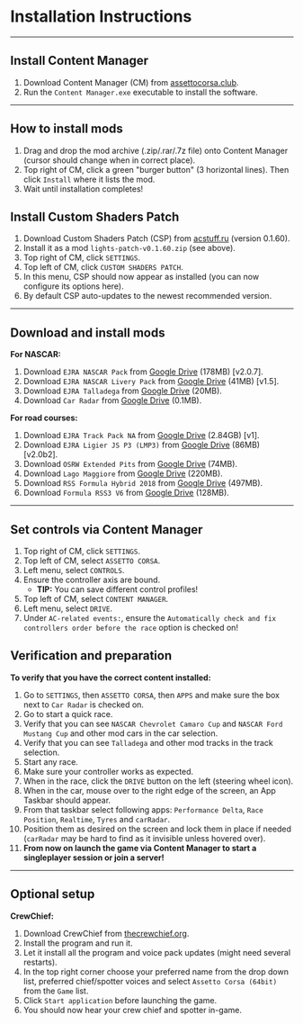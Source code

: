 # Installation Instructions

---

## Install Content Manager
1. Download Content Manager (CM) from [assettocorsa.club](https://acstuff.ru/app/latest.zip).
2. Run the `Content Manager.exe` executable to install the software.

---

## How to install mods
1. Drag and drop the mod archive (.zip/.rar/.7z file) onto Content Manager (cursor should change when in correct place).
2. Top right of CM, click a green "burger button" (3 horizontal lines). Then click `Install` where it lists the mod.
3. Wait until installation completes!


## Install Custom Shaders Patch
1. Download Custom Shaders Patch (CSP) from [acstuff.ru](https://acstuff.ru/patch/?get=0.1.60) (version 0.1.60).
2. Install it as a mod `lights-patch-v0.1.60.zip` (see above).
3. Top right of CM, click `SETTINGS`.
4. Top left of CM, click `CUSTOM SHADERS PATCH`.
5. In this menu, CSP should now appear as installed (you can now configure its options here).
6. By default CSP auto-updates to the newest recommended version.

---

## Download and install mods
__For NASCAR:__
1. Download `EJRA NASCAR Pack` from [Google Drive](https://drive.google.com/file/d/196fOz98v8G-52m7KsEV25DhbRq9EeBw_/view?usp=sharing) (178MB) [v2.0.7].
2. Download `EJRA NASCAR Livery Pack` from [Google Drive](https://drive.google.com/file/d/1_ebC5At-glAXMPWDVJ5KsEmH5H4vBnnH/view?usp=sharing) (41MB) [v1.5].
3. Download `EJRA Talladega` from [Google Drive](https://drive.google.com/file/d/1xn7VehnWmTNBNoSvgv3MQLXI1B9MRAqx/view?usp=sharing) (20MB).
4. Download `Car Radar` from [Google Drive](https://drive.google.com/file/d/1WIuSABrA-mefJI1GfibTMYnT4QwM6N7O/view?usp=sharing) (0.1MB).

__For road courses:__
1. Download `EJRA Track Pack NA` from [Google Drive](https://drive.google.com/file/d/1n1387DfT3fJF23fq9dG5EqQmCa9liY86/view?usp=sharing) (2.84GB) [v1].
2. Download `EJRA Ligier JS P3 (LMP3)` from [Google Drive](https://drive.google.com/file/d/12Ot2F_LtxoRQocWFzN517GJO3olYiuWf/view?usp=sharing) (86MB) [v2.0b2].
3. Download `OSRW Extended Pits` from [Google Drive](https://drive.google.com/file/d/1m5lsExdaKg1vezcCIeCUqYJncfS9szfY/view?usp=sharing) (74MB).
4. Download `Lago Maggiore` from [Google Drive](https://drive.google.com/file/d/196h5P_E2qnIzJI-Un1nxat6NQLGopa9F/view?usp=sharing) (220MB).
5. Download `RSS Formula Hybrid 2018` from [Google Drive](https://drive.google.com/file/d/1qpZSus0qKqsGieKIT9sZF9zl7DkIg0L7/view?usp=sharing) (497MB).
6. Download `Formula RSS3 V6` from [Google Drive](https://drive.google.com/file/d/11FLQ9ZMcFR1qyoIDXRCeZBfghkk1q-eD/view?usp=sharing) (128MB).

---

## Set controls via Content Manager
1. Top right of CM, click `SETTINGS`.
2. Top left of CM, select `ASSETTO CORSA`.
2. Left menu, select `CONTROLS`.
3. Ensure the controller axis are bound.
    - **TIP:** You can save different control profiles!
4. Top left of CM, select `CONTENT MANAGER`.
5. Left menu, select `DRIVE`.
6. Under `AC-related events:`, ensure the `Automatically check and fix controllers order before the race` option is checked on!

## Verification and preparation
__To verify that you have the correct content installed:__
1. Go to `SETTINGS`, then `ASSETTO CORSA`, then `APPS` and make sure the box next to `Car Radar` is checked on.
2. Go to start a quick race.
3. Verify that you can see `NASCAR Chevrolet Camaro Cup` and `NASCAR Ford Mustang Cup` and other mod cars in the car selection.
4. Verify that you can see `Talladega` and other mod tracks in the track selection.
5. Start any race.
6. Make sure your controller works as expected.
7. When in the race, click the `DRIVE` button on the left (steering wheel icon).
8. When in the car, mouse over to the right edge of the screen, an App Taskbar should appear.
9. From that taskbar select following apps: `Performance Delta`, `Race Position`, `Realtime`, `Tyres` and `carRadar`.
10. Position them as desired on the screen and lock them in place if needed (`carRadar` may be hard to find as it invisible unless hovered over).
11. **From now on launch the game via Content Manager to start a singleplayer session or join a server!**

---

## Optional setup
__CrewChief:__
1. Download CrewChief from [thecrewchief.org](http://thecrewchief.org/forum.php).
2. Install the program and run it.
3. Let it install all the program and voice pack updates (might need several restarts).
4. In the top right corner choose your preferred name from the drop down list, preferred chief/spotter voices and select `Assetto Corsa (64bit)` from the `Game` list.
5. Click `Start application` before launching the game.
6. You should now hear your crew chief and spotter in-game.
